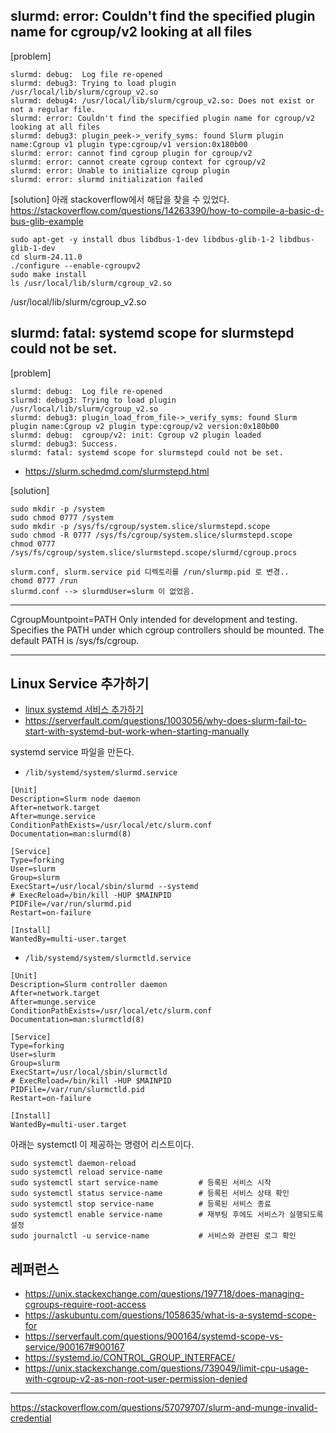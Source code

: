 ## slurmd: error: Couldn't find the specified plugin name for cgroup/v2 looking at all files ##
[problem]
```
slurmd: debug:  Log file re-opened
slurmd: debug3: Trying to load plugin /usr/local/lib/slurm/cgroup_v2.so
slurmd: debug4: /usr/local/lib/slurm/cgroup_v2.so: Does not exist or not a regular file.
slurmd: error: Couldn't find the specified plugin name for cgroup/v2 looking at all files
slurmd: debug3: plugin_peek->_verify_syms: found Slurm plugin name:Cgroup v1 plugin type:cgroup/v1 version:0x180b00
slurmd: error: cannot find cgroup plugin for cgroup/v2
slurmd: error: cannot create cgroup context for cgroup/v2
slurmd: error: Unable to initialize cgroup plugin
slurmd: error: slurmd initialization failed
```

[solution]
아래 stackoverflow에서 해답을 찾을 수 있었다.   
https://stackoverflow.com/questions/14263390/how-to-compile-a-basic-d-bus-glib-example

```
sudo apt-get -y install dbus libdbus-1-dev libdbus-glib-1-2 libdbus-glib-1-dev
cd slurm-24.11.0
./configure --enable-cgroupv2
sudo make install
ls /usr/local/lib/slurm/cgroup_v2.so
```
/usr/local/lib/slurm/cgroup_v2.so


## slurmd: fatal: systemd scope for slurmstepd could not be set. ##
[problem]
```
slurmd: debug:  Log file re-opened
slurmd: debug3: Trying to load plugin /usr/local/lib/slurm/cgroup_v2.so
slurmd: debug3: plugin_load_from_file->_verify_syms: found Slurm plugin name:Cgroup v2 plugin type:cgroup/v2 version:0x180b00
slurmd: debug:  cgroup/v2: init: Cgroup v2 plugin loaded
slurmd: debug3: Success.
slurmd: fatal: systemd scope for slurmstepd could not be set.
```
* https://slurm.schedmd.com/slurmstepd.html

[solution]

```
sudo mkdir -p /system
sudo chmod 0777 /system
sudo mkdir -p /sys/fs/cgroup/system.slice/slurmstepd.scope
sudo chmod -R 0777 /sys/fs/cgroup/system.slice/slurmstepd.scope
chmod 0777 /sys/fs/cgroup/system.slice/slurmstepd.scope/slurmd/cgroup.procs

slurm.conf, slurm.service pid 디렉토리를 /run/slurmp.pid 로 변경.. 
chomd 0777 /run
slurmd.conf --> slurmdUser=slurm 이 없었음.
```


******
CgroupMountpoint=PATH
Only intended for development and testing. Specifies the PATH under which cgroup controllers should be mounted. The default PATH is /sys/fs/cgroup.
*****





## Linux Service 추가하기 ##

* [linux systemd 서비스 추가하기](https://velog.io/@kshired/linux-systemd-%EC%84%9C%EB%B9%84%EC%8A%A4-%EC%B6%94%EA%B0%80%ED%95%98%EA%B8%B0)
* https://serverfault.com/questions/1003056/why-does-slurm-fail-to-start-with-systemd-but-work-when-starting-manually

systemd service 파일을 만든다.
* `/lib/systemd/system/slurmd.service` 
```
[Unit]
Description=Slurm node daemon
After=network.target
After=munge.service
ConditionPathExists=/usr/local/etc/slurm.conf
Documentation=man:slurmd(8)

[Service]
Type=forking
User=slurm
Group=slurm
ExecStart=/usr/local/sbin/slurmd --systemd
# ExecReload=/bin/kill -HUP $MAINPID
PIDFile=/var/run/slurmd.pid
Restart=on-failure 

[Install]
WantedBy=multi-user.target
```

* `/lib/systemd/system/slurmctld.service` 
```
[Unit]
Description=Slurm controller daemon
After=network.target
After=munge.service
ConditionPathExists=/usr/local/etc/slurm.conf
Documentation=man:slurmctld(8)

[Service]
Type=forking
User=slurm
Group=slurm
ExecStart=/usr/local/sbin/slurmctld
# ExecReload=/bin/kill -HUP $MAINPID
PIDFile=/var/run/slurmctld.pid
Restart=on-failure 

[Install]
WantedBy=multi-user.target
```
아래는 systemctl 이 제공하는 명령어 리스트이다. 
```
sudo systemctl daemon-reload
sudo systemctl reload service-name  
sudo systemctl start service-name         # 등록된 서비스 시작
sudo systemctl status service-name        # 등록된 서비스 상태 확인 
sudo systemctl stop service-name          # 등록된 서비스 종료 
sudo systemctl enable service-name        # 재부팅 후에도 서비스가 실행되도록 설정
sudo journalctl -u service-name           # 서비스와 관련된 로그 확인
```





## 레퍼런스 ##

* https://unix.stackexchange.com/questions/197718/does-managing-cgroups-require-root-access
* https://askubuntu.com/questions/1058635/what-is-a-systemd-scope-for 
* https://serverfault.com/questions/900164/systemd-scope-vs-service/900167#900167
* https://systemd.io/CONTROL_GROUP_INTERFACE/
* https://unix.stackexchange.com/questions/739049/limit-cpu-usage-with-cgroup-v2-as-non-root-user-permission-denied


---

https://stackoverflow.com/questions/57079707/slurm-and-munge-invalid-credential
